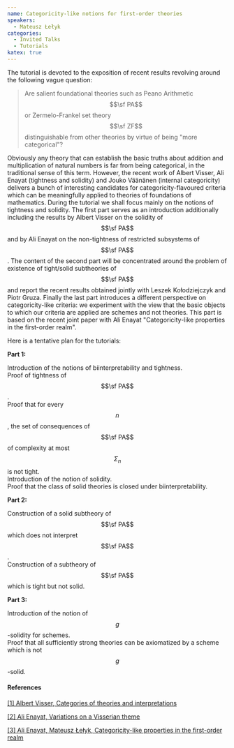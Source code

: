```yaml
---
name: Categoricity-like notions for first-order theories
speakers:
  - Mateusz Łełyk
categories:
  - Invited Talks
  - Tutorials
katex: true
---
```


The tutorial is devoted to the exposition of recent results revolving around the
following vague question:

> Are salient foundational theories such as Peano Arithmetic $$\sf PA$$ or
> Zermelo-Frankel set theory $$\sf ZF$$ distinguishable from other theories by
> virtue of being "more categorical"?

Obviously any theory that can establish the basic truths about addition and
multiplication of natural numbers is far from being categorical, in the
traditional sense of this term. However, the recent work of Albert Visser, Ali
Enayat (tightness and solidity) and Jouko Väänänen (internal categoricity)
delivers a bunch of interesting candidates for categoricity-flavoured criteria
which can be meaningfully applied to theories of foundations of mathematics.
During the tutorial we shall focus mainly on the notions of tightness and
solidity. The first part serves as an introduction additionally including the
results by Albert Visser on the solidity of $$\sf PA$$ and by Ali Enayat on the
non-tightness of restricted subsystems of $$\sf PA$$. The content of the second
part will be concentrated around the problem of existence of tight/solid
subtheories of $$\sf PA$$ and report the recent results obtained jointly with
Leszek Kołodziejczyk and Piotr Gruza. Finally the last part introduces a
different perspective on categoricity-like criteria: we experiment with the view
that the basic objects to which our criteria are applied are schemes and not
theories. This part is based on the recent joint paper with Ali Enayat
"Categoricity-like properties in the first-order realm".

Here is a tentative plan for the tutorials:

**Part 1:**

Introduction of the notions of biinterpretability and tightness.\
Proof of tightness of $$\sf PA$$.\
Proof that for every $$n$$, the set of consequences of $$\sf PA$$ of complexity at most $$\Sigma_n$$ is not tight.\
Introduction of the notion of solidity.\
Proof that the class of solid theories is closed under biinterpretability.

**Part 2:**

Construction of a solid subtheory of $$\sf PA$$ which does not interpret $$\sf PA$$.\
Construction of a subtheory of $$\sf PA$$ which is tight but not solid.

**Part 3:**

Introduction of the notion of $$g$$-solidity for schemes.\
Proof that all sufficiently strong theories can be axiomatized by a scheme which is not $$g$$-solid.

#### References

<a name="AVisser2004"
   href="https://dspace.library.uu.nl/bitstream/1874/26909/1/preprint228.pdf">
   [1] Albert Visser, Categories of theories and interpretations
</a>

<a name="AEnayat"
   href="https://arxiv.org/abs/1702.07093">
   [2] Ali Enayat, Variations on a Visserian theme
</a>

<a name="AEnayatMLelyk"
   href="www.researchgate.net/publication/377931753_Categoricity-like_properties_in_the_first-order_realm">
   [3] Ali Enayat, Mateusz Łełyk, Categoricity-like properties in the first-order realm
</a>

